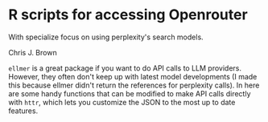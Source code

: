 # R scripts for accessing Openrouter

With specialize focus on using perplexity's search models. 

Chris J. Brown

`ellmer` is a great package if you want to do API calls to LLM providers. However, they often don't keep up with latest model developments (I made this because ellmer didn't return the references for perplexity calls). In here are some handy functions that can be modified to make API calls directly with `httr`, which lets you customize the JSON to the most up to date features. 

